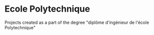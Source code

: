 # Ecole Polytechnique

Projects created as a part of the degree "diplôme d'ingénieur de l'école Polytechnique"
